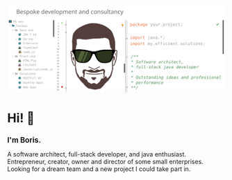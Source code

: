 ![banner](pics/svg/banner_v1_optimized.svg)
<h1 align="left`">Hi! 👋</h1>    
<h2 align="left`" style="font-size: larger">I'm Boris.</h2>
<p>
A software architect, full-stack developer, and java enthusiast. 
Entrepreneur, creator, owner and director of some small enterprises. 
Looking for a dream team and a new project I could take part in.
</p>
